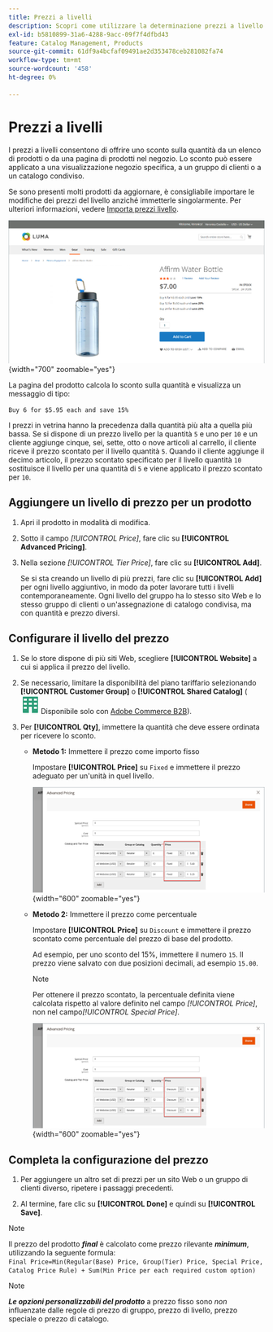 ```yaml
---
title: Prezzi a livelli
description: Scopri come utilizzare la determinazione prezzi a livello per offrire uno sconto sulla quantità da un elenco di prodotti o da una pagina di prodotti.
exl-id: b5810899-31a6-4288-9acc-09f7f4dfbd43
feature: Catalog Management, Products
source-git-commit: 61df9a4bcfaf09491ae2d353478ceb281082fa74
workflow-type: tm+mt
source-wordcount: '458'
ht-degree: 0%

---
```


# Prezzi a livelli

I prezzi a livelli consentono di offrire uno sconto sulla quantità da un elenco di prodotti o da una pagina di prodotti nel negozio. Lo sconto può essere applicato a una visualizzazione negozio specifica, a un gruppo di clienti o a un catalogo condiviso.

Se sono presenti molti prodotti da aggiornare, è consigliabile importare le modifiche dei prezzi del livello anziché immetterle singolarmente. Per ulteriori informazioni, vedere [Importa prezzi livello](../systems/data-import-price-tier.md).

![Prezzo di livello in una pagina di prodotto della vetrina](./assets/product-price-tier-storefront.png){width="700" zoomable="yes"}

La pagina del prodotto calcola lo sconto sulla quantità e visualizza un messaggio di tipo:

`Buy 6 for $5.95 each and save 15%`

I prezzi in vetrina hanno la precedenza dalla quantità più alta a quella più bassa. Se si dispone di un prezzo livello per la quantità `5` e uno per `10` e un cliente aggiunge cinque, sei, sette, otto o nove articoli al carrello, il cliente riceve il prezzo scontato per il livello quantità `5`. Quando il cliente aggiunge il decimo articolo, il prezzo scontato specificato per il livello quantità `10` sostituisce il livello per una quantità di `5` e viene applicato il prezzo scontato per `10`.

## Aggiungere un livello di prezzo per un prodotto

1. Apri il prodotto in modalità di modifica.

1. Sotto il campo _[!UICONTROL Price]_, fare clic su **[!UICONTROL Advanced Pricing]**.

1. Nella sezione _[!UICONTROL Tier Price]_, fare clic su **[!UICONTROL Add]**.

   Se si sta creando un livello di più prezzi, fare clic su **[!UICONTROL Add]** per ogni livello aggiuntivo, in modo da poter lavorare tutti i livelli contemporaneamente. Ogni livello del gruppo ha lo stesso sito Web e lo stesso gruppo di clienti o un&#39;assegnazione di catalogo condivisa, ma con quantità e prezzo diversi.

## Configurare il livello del prezzo

1. Se lo store dispone di più siti Web, scegliere **[!UICONTROL Website]** a cui si applica il prezzo del livello.

1. Se necessario, limitare la disponibilità del piano tariffario selezionando **[!UICONTROL Customer Group]** o **[!UICONTROL Shared Catalog]** (![Adobe Commerce B2B](../assets/b2b.svg) Disponibile solo con [Adobe Commerce B2B](./b2b/../introduction.md)).

1. Per **[!UICONTROL Qty]**, immettere la quantità che deve essere ordinata per ricevere lo sconto.

   - **Metodo 1:** Immettere il prezzo come importo fisso

     Impostare **[!UICONTROL Price]** su `Fixed` e immettere il prezzo adeguato per un&#39;unità in quel livello.

     ![Livello prezzo come importo fisso](./assets/product-price-tier-fixed.png){width="600" zoomable="yes"}

   - **Metodo 2:** Immettere il prezzo come percentuale

     Impostare **[!UICONTROL Price]** su `Discount` e immettere il prezzo scontato come percentuale del prezzo di base del prodotto.

     Ad esempio, per uno sconto del 15%, immettere il numero `15`. Il prezzo viene salvato con due posizioni decimali, ad esempio `15.00`.

     >[!NOTE]
     >
     >Per ottenere il prezzo scontato, la percentuale definita viene calcolata rispetto al valore definito nel campo _[!UICONTROL Price]_, non nel campo&#x200B;_[!UICONTROL Special Price]_.

     ![Tier Price as a Percentage](./assets/product-price-tier-discount.png){width="600" zoomable="yes"}

## Completa la configurazione del prezzo

1. Per aggiungere un altro set di prezzi per un sito Web o un gruppo di clienti diverso, ripetere i passaggi precedenti.

1. Al termine, fare clic su **[!UICONTROL Done]** e quindi su **[!UICONTROL Save]**.

>[!NOTE]
>
>Il prezzo del prodotto **_final_** è calcolato come prezzo rilevante **_minimum_**, utilizzando la seguente formula: <br/>`Final Price=Min(Regular(Base) Price, Group(Tier) Price, Special Price, Catalog Price Rule) + Sum(Min Price per each required custom option)`

>[!NOTE]
>
>**_Le opzioni personalizzabili del prodotto_** a prezzo fisso sono _non_ influenzate dalle regole di prezzo di gruppo, prezzo di livello, prezzo speciale o prezzo di catalogo.
